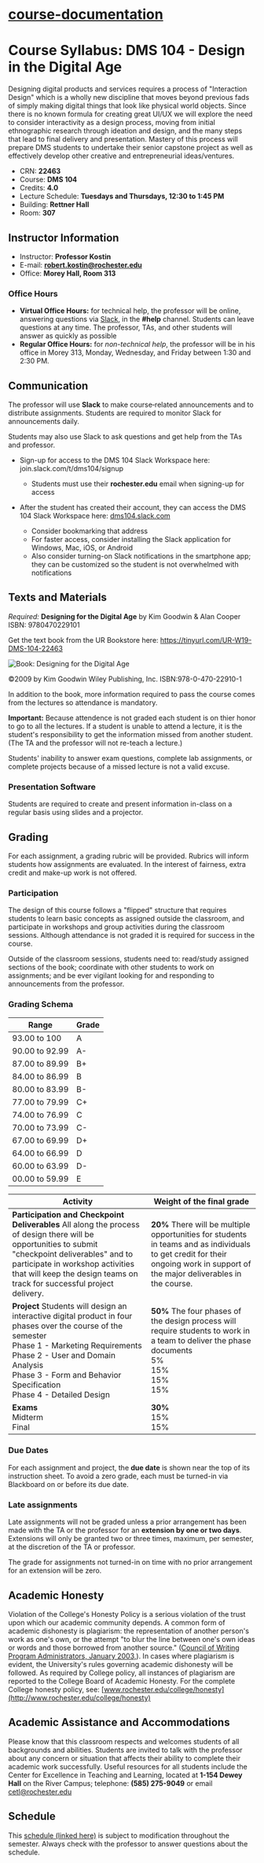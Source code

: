 # [course-documentation](http://docs.dms104.org/)

# Course Syllabus: DMS 104 - Design in the Digital Age

Designing digital products and services requires a process of "Interaction Design" which is a wholly new discipline that moves beyond previous fads of simply making digital things that look like physical world objects. Since there is no known formula for creating great UI/UX we will explore the need to consider interactivity as a design process, moving from initial ethnographic research through ideation and design, and the many steps that lead to final delivery and presentation. Mastery of this process will prepare DMS students to undertake their senior capstone project as well as effectively develop other creative and entrepreneurial ideas/ventures.

- CRN: **22463**
- Course: **DMS 104**
- Credits: **4.0**
- Lecture Schedule: **Tuesdays and Thursdays, 12:30 to 1:45 PM**
- Building: **Rettner Hall**
- Room: **307**

## Instructor Information
- Instructor: **Professor Kostin**
- E-mail: **robert.kostin@rochester.edu**
- Office: **Morey Hall, Room 313**

### Office Hours

- **Virtual Office Hours:** for technical help, the professor will be online, answering questions via [Slack](https://dms104.slack.com/), in the **#help** channel. Students can leave questions at any time. The professor, TAs, and other students will answer as quickly as possible
- **Regular Office Hours:** for *non-technical help*, the professor will be in his office in Morey 313, Monday, Wednesday, and Friday between 1:30 and 2:30 PM.

## Communication

The professor will use **Slack** to make course‑related announcements and to distribute assignments. Students are required to monitor Slack for announcements daily.

Students may also use Slack to ask questions and get help from the TAs and professor.

- Sign-up for access to the DMS 104 Slack Workspace here:  join.slack.com/t/dms104/signup
  - Students must use their **rochester.edu** email when signing-up for access

- After the student has created their account, they can access the  DMS 104 Slack Workspace here: [dms104.slack.com](https://dms104.slack.com)

  - Consider bookmarking that address
  - For faster access, consider installing the Slack application for Windows, Mac, iOS, or Android
  - Also consider turning-on Slack notifications in the smartphone app; they can be customized so the student is not overwhelmed with notifications

## Texts and Materials

*Required:* **Designing for the Digital Age**
by Kim Goodwin & Alan Cooper
ISBN: 9780470229101

Get the text book from the UR Bookstore here: https://tinyurl.com/UR-W19-DMS-104-22463

![Book: Designing for the Digital Age](media/figure1.png)

©2009 by Kim Goodwin
Wiley Publishing, Inc.
ISBN:978-0-470-22910-1

In addition to the book, more information required to pass the course comes from the lectures so attendance is mandatory.

**Important:** Because attendence is not graded each student is on thier honor to go to all the lectures. If a student is unable to attend a lecture, it is the student's responsibility to get the information missed from another student. (The TA and the professor will not re-teach a lecture.)

Students' inability to answer exam questions, complete lab assignments, or complete projects because of a missed lecture is not a valid excuse.

### Presentation Software

Students are required to create and present information in-class on a regular basis using slides and a projector.

## Grading

For each assignment, a grading rubric will be provided. Rubrics will inform students how assignments are evaluated. In the interest of fairness, extra credit and make-up work is not offered.

### Participation

The design of this course follows a "flipped" structure that requires students to learn basic concepts as assigned outside the classroom, and participate in workshops and group activities during the classroom sessions. Although attendance is not graded it is required for success in the course.

Outside of the classroom sessions, students need to: read/study assigned sections of the book; coordinate with other students to work on assignments; and be ever vigilant looking for and responding to announcements from the professor.

### Grading Schema

| **Range**      | **Grade** |
| -------------- | --------- |
| 93.00 to 100   | A         |
| 90.00 to 92.99 | A-        |
| 87.00 to 89.99 | B+        |
| 84.00 to 86.99 | B         |
| 80.00 to 83.99 | B-        |
| 77.00 to 79.99 | C+        |
| 74.00 to 76.99 | C         |
| 70.00 to 73.99 | C-        |
| 67.00 to 69.99 | D+        |
| 64.00 to 66.99 | D         |
| 60.00 to 63.99 | D-        |
| 00.00 to 59.99 | E         |

| Activity                                                     | Weight of the final grade                                    |
| ------------------------------------------------------------ | ------------------------------------------------------------ |
| **Participation and Checkpoint Deliverables**  All along the process of design there will be opportunities to submit "checkpoint deliverables" and to participate in workshop activities that will keep the design teams on track for successful project delivery. | **20%** There will be multiple opportunities for students in teams and as individuals to get credit for their ongoing work in support of the major deliverables in the course. |
| **Project** Students will design an interactive digital product in four phases over the course of the semester<br>Phase 1 - Marketing Requirements<br/>Phase 2 - User and Domain Analysis<br/>Phase 3 - Form and Behavior Specification<br/>Phase 4 - Detailed Design | **50%** The four phases of the design process will require students to work in a team to deliver the phase documents <br/>5%<br/>15%<br/>15%<br/>15% |
| **Exams**<br/>Midterm<br/>Final                              | **30%**<br/>15%<br/>15%                                      |

### Due Dates

For each assignment and project, the **due date** is shown near the top of its instruction sheet. To avoid a zero grade, each must be turned-in via Blackboard on or before its due date.

### Late assignments

Late assignments will not be graded unless a prior arrangement has been made with the TA or the professor for an **extension by one or two days**. Extensions will only be granted two or three times, maximum, per semester, at the discretion of the TA or professor.

The grade for assignments not turned-in on time with no prior arrangement for an extension will be zero.

## Academic Honesty

Violation of the College's Honesty Policy is a serious violation of the trust upon which our academic community depends. A common form of academic dishonesty is plagiarism: the representation of another person's work as one's own, or the attempt "to blur the line between one's own ideas or words and those borrowed from another source." ([Council of Writing Program Administrators, January 2003,](http://wpacouncil.org/node/9)). In cases where plagiarism is evident, the University's rules governing academic dishonesty will be followed. As required by College policy, all instances of plagiarism are reported to the College Board of Academic Honesty. For the complete College honesty policy, see: [www.rochester.edu/college/honesty](http://www.rochester.edu/college/honesty)

## Academic Assistance and Accommodations

Please know that this classroom respects and welcomes students of all backgrounds and abilities. Students are invited to talk with the professor about any concern or situation that affects their ability to complete their academic work successfully. Useful resources for all students include the Center for Excellence in Teaching and Learning, located at **1-154 Dewey Hall** on the River Campus; telephone: **(585) 275-9049** or email [cetl@rochester.edu](mailto:cetl@rochester.edu)

## Schedule

This [schedule (linked here)](https://docs.dms104.org/schedule.html) is subject to modification throughout the semester. Always check with the professor to answer questions about the schedule.